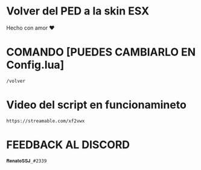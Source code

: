 # Volver del PED a la skin ESX
Hecho con amor :heart:

# COMANDO [PUEDES CAMBIARLO EN  Config.lua]
`/volver`

# Video del script en funcionamineto
`https://streamable.com/xf2vwx`

# FEEDBACK AL DISCORD
`𝐑𝐞𝐧𝐚𝐭𝐨𝐒𝐒𝐉_#2339`
